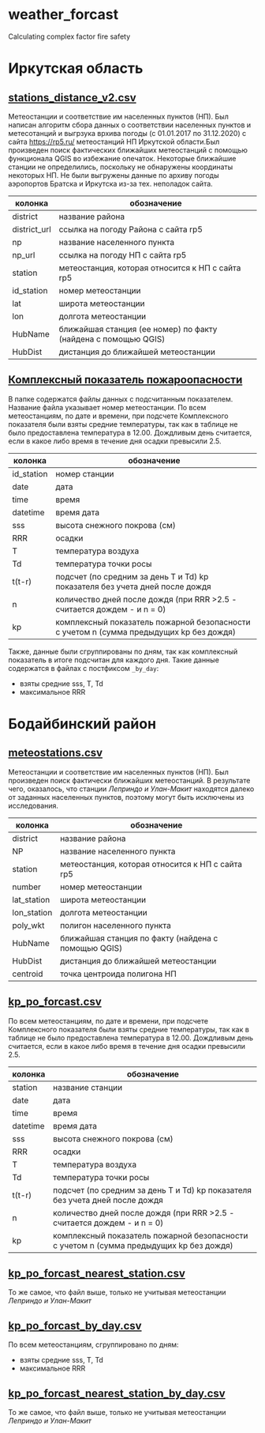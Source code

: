 # weather_forcast
Calculating complex factor fire safety
# Иркутская область
## [stations_distance_v2.csv](https://github.com/yupest/weather_forcast/blob/main/data/stations_distance_v2.csv)
Метеостанции и соответствие им населенных пунктов (НП). Был написан алгоритм сбора данных о соответствии населенных пунктов и метесотанций и выгрзука врхива погоды (с 01.01.2017 по 31.12.2020) с сайта https://rp5.ru/ метеостанций НП Иркутской области.Был произведен поиск фактических ближайших метеостанций с помощью функционала QGIS во избежание опечаток. Некоторые ближайшие станции не определились, поскольку не обнаружены координаты некоторых НП. Не были выгружены данные по архиву погоды аэропортов Братска и Иркутска из-за тех. неполадок сайта.

|колонка|обозначение|
|--|--|
|district| название района
|district_url| ссылка на погоду Района с сайта rp5
|np| название населенного пункта
|np_url| ссылка на погоду НП с сайта rp5
|station| метеостанция, которая относится к НП с сайта rp5
|id_station| номер метеостанции
|lat| широта метеостанции
|lon| долгота метеостанции
|HubName| ближайшая станция (ее номер) по факту (найдена с помощью QGIS)
|HubDist| дистанция до ближайшей метеостанции

## [Комплексный показатель пожароопасности](https://github.com/yupest/weather_forcast/blob/main/data/KP%20for%20Irkobl)
В папке содержатся файлы данных с подсчитанным показателем. Название файла указывает номер метеостанции. 
По всем метеостанциям, по дате и времени, при подсчете Комплексного показателя были взяты средние температуры, так как в таблице не было предоставлена температура в 12.00. Дождливым день считается, если в какое либо время в течение дня осадки превысили 2.5.

|колонка|обозначение|
|--|--|
|id_station| номер станции
|date| дата
|time| время
|datetime| время дата
|sss| высота снежного покрова (см)
|RRR| осадки
|T| температура воздуха
|Td| температура точки росы
|t(t-r)| подсчет (по средним за день T и Td) kp показателя без учета дней после дождя 
|n| количество дней после дождя (при RRR >2.5 - считается дождем - и n = 0)
|kp| комплексный показатель пожарной безопасности с учетом n (сумма  предыдущих kp без дождя)

Также, данные были сгруппированы по дням, так как комплексный показатель в итоге подсчитан для каждого дня. Такие данные содержатся в файлах с постфиксом `_by_day`:
- взяты средние sss, T, Td
- максимальное RRR

# Бодайбинский район
## [meteostations.csv](https://github.com/yupest/weather_forcast/blob/main/data/meteostations.csv)

Метеостанции и соответствие им населенных пунктов (НП). Был произведен поиск фактически ближайших метеостанций. В результате чего, оказалось, что станции *Леприндо и Улан-Макит* находятся далеко от заданных населенных пунктов, поэтому могут быть исключены из исследования.

|колонка|обозначение|
|--|--|
|district| название района
|NP| название населенного пункта
|station| метеостанция, которая относится к НП с сайта rp5
|number| номер метеостанции
|lat_station| широта метеостанции
|lon_station| долгота метеостанции
|poly_wkt| полигон населенного пункта
|HubName| ближайшая станция по факту (найдена с помощью QGIS)
|HubDist| дистанция до ближайшей метеостанции
|centroid| точка центроида полигона НП

## [kp_po_forcast.csv](https://github.com/yupest/weather_forcast/blob/main/data/kp_po_forcast.csv)

По всем метеостанциям, по дате и времени, при подсчете Комплексного показателя были взяты средние температуры, так как в таблице не было предоставлена температура в 12.00. Дождливым день считается, если в какое либо время в течение дня осадки превысили 2.5.

|колонка|обозначение|
|--|--|
|station| название станции
|date| дата
|time| время
|datetime| время дата
|sss| высота снежного покрова (см)
|RRR| осадки
|T| температура воздуха
|Td| температура точки росы
|t(t-r)| подсчет (по средним за день T и Td) kp показателя без учета дней после дождя 
|n| количество дней после дождя (при RRR >2.5 - считается дождем - и n = 0)
|kp| комплексный показатель пожарной безопасности с учетом n (сумма  предыдущих kp без дождя)

## [kp_po_forcast_nearest_station.csv](https://github.com/yupest/weather_forcast/blob/main/data/kp_po_forcast_nearest_station.csv)

То же самое, что файл выше, только не учитывая метеостанции *Леприндо и Улан-Макит*

## [kp_po_forcast_by_day.csv](https://github.com/yupest/weather_forcast/blob/main/data/kp_po_forcast_by_day.csv)

По всем метеостанциям, сгруппировано по дням:
- взяты средние sss, T, Td
- максимальное RRR


## [kp_po_forcast_nearest_station_by_day.csv](https://github.com/yupest/weather_forcast/blob/main/data/kp_po_forcast_nearest_station_by_day.csv)

То же самое, что файл выше, только не учитывая метеостанции *Леприндо и Улан-Макит*
